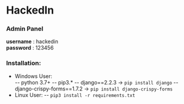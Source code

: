 # HackedIn
### Admin Panel
**username** : hackedin<br/>
**password** : 123456


### Installation:
- Windows User:<br/>
-- python 3.7+
-- pip3.*
-- django==2.2.3 -> ```pip install django```
-- django-crispy-forms==1.7.2 -> ```pip install django-crispy-forms```
- Linux User:
-- ```pip3 install -r requirements.txt```
